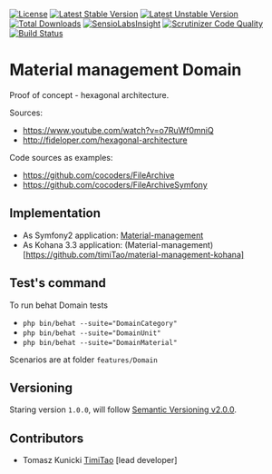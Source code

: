 [![License](https://poser.pugx.org/timitao/material-management-domain/license.svg)](https://packagist.org/packages/timitao/material-management-domain)
[![Latest Stable Version](https://poser.pugx.org/timitao/material-management-domain/v/stable.svg)](https://packagist.org/packages/timitao/material-management-domain)
[![Latest Unstable Version](https://poser.pugx.org/timitao/material-management-domain/v/unstable.svg)](https://packagist.org/packages/timitao/material-management-domain)
[![Total Downloads](https://poser.pugx.org/timitao/material-management-domain/downloads.svg)](https://packagist.org/packages/timitao/material-management-domain)
[![SensioLabsInsight](https://insight.sensiolabs.com/projects/08061367-1d1a-46af-9b56-6a44280933e9/mini.png)](https://insight.sensiolabs.com/projects/08061367-1d1a-46af-9b56-6a44280933e9)
[![Scrutinizer Code Quality](https://scrutinizer-ci.com/g/timiTao/material-management-domain/badges/quality-score.png?b=master)](https://scrutinizer-ci.com/g/timiTao/material-management-domain/?branch=master)
[![Build Status](https://travis-ci.org/timiTao/material-management-domain.svg?branch=master)](https://travis-ci.org/timiTao/material-management)


Material management Domain
=======

Proof of concept - hexagonal architecture.

Sources:
- https://www.youtube.com/watch?v=o7RuWf0mniQ
- http://fideloper.com/hexagonal-architecture

Code sources as examples:
- https://github.com/cocoders/FileArchive
- https://github.com/cocoders/FileArchiveSymfony

## Implementation

- As Symfony2 application: [Material-management](https://github.com/timiTao/material-management)
- As Kohana 3.3 application: (Material-management)[https://github.com/timiTao/material-management-kohana]

## Test's command

To run behat Domain tests

- ``php bin/behat --suite="DomainCategory"``
- ``php bin/behat --suite="DomainUnit"``
- ``php bin/behat --suite="DomainMaterial"``

Scenarios are at folder ``features/Domain``

## Versioning

Staring version ``1.0.0``, will follow [Semantic Versioning v2.0.0](http://semver.org/spec/v2.0.0.html).

## Contributors

* Tomasz Kunicki [TimiTao](http://github.com/timiTao) [lead developer]
